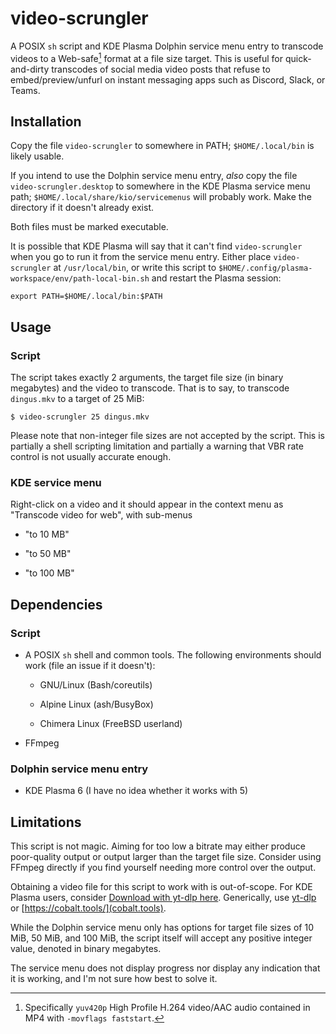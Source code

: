 # video-scrungler

A POSIX `sh` script and KDE Plasma Dolphin service menu entry to
transcode videos to a Web-safe[^1] format at a file size target.
This is useful for quick-and-dirty transcodes of social media video posts
that refuse to embed/preview/unfurl
on instant messaging apps such as Discord, Slack, or Teams.

## Installation

Copy the file `video-scrungler` to somewhere in PATH;
`$HOME/.local/bin` is likely usable.

If you intend to use the Dolphin service menu entry,
*also* copy the file `video-scrungler.desktop`
to somewhere in the KDE Plasma service menu path;
`$HOME/.local/share/kio/servicemenus` will probably work.
Make the directory if it doesn't already exist.

Both files must be marked executable.

It is possible that KDE Plasma will say that it can't find
`video-scrungler` when you go to run it from the service menu entry.
Either place `video-scrungler` at `/usr/local/bin`, or
write this script to
`$HOME/.config/plasma-workspace/env/path-local-bin.sh`
and restart the Plasma session:

```
export PATH=$HOME/.local/bin:$PATH
```

## Usage

### Script

The script takes exactly 2 arguments,
the target file size (in binary megabytes)
and the video to transcode.
That is to say, to transcode `dingus.mkv`
to a target of 25 MiB:

```console
$ video-scrungler 25 dingus.mkv
```

Please note that non-integer file sizes are not accepted by the script.
This is partially a shell scripting limitation
and partially a warning that VBR rate control
is not usually accurate enough.

### KDE service menu

Right-click on a video
and it should appear in the context menu as "Transcode video for web",
with sub-menus

* "to 10 MB"

* "to 50 MB"

* "to 100 MB"

## Dependencies

### Script

* A POSIX `sh` shell and common tools.
  The following environments should work (file an issue if it doesn't):

    * GNU/Linux (Bash/coreutils)

    * Alpine Linux (ash/BusyBox)

    * Chimera Linux (FreeBSD userland)

* FFmpeg

### Dolphin service menu entry

* KDE Plasma 6 (I have no idea whether it works with 5)

## Limitations

This script is not magic.
Aiming for too low a bitrate
may either produce poor-quality output or
output larger than the target file size.
Consider using FFmpeg directly
if you find yourself needing more control over the output.

Obtaining a video file for this script to work with is out-of-scope.
For KDE Plasma users, consider
[Download with yt-dlp here](https://store.kde.org/p/2012539/).
Generically, use [yt-dlp](https://github.com/yt-dlp/yt-dlp/)
or [https://cobalt.tools/](cobalt.tools).

While the Dolphin service menu only has options for
target file sizes of 10 MiB, 50 MiB, and 100 MiB,
the script itself will accept any
positive integer value, denoted in binary megabytes.

The service menu does not display progress nor
display any indication that it is working,
and I'm not sure how best to solve it.

[^1]: Specifically `yuv420p` High Profile H.264 video/AAC audio
      contained in MP4 with `-movflags faststart`.
